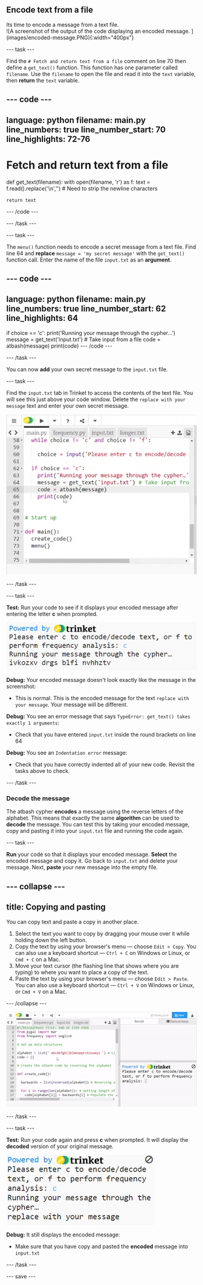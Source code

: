 ## Encode text from a file

<div style="display: flex; flex-wrap: wrap">
<div style="flex-basis: 200px; flex-grow: 1; margin-right: 15px;">
Its time to encode a message from a text file. 
</div>
<div>
![A screenshot of the output of the code displaying an encoded message. ](images/encoded-message.PNG){:width="400px"}
</div>
</div>

--- task ---

Find the `# Fetch and return text from a file` comment on line 70 then define a `get_text()` function. This function has one parameter called `filename`. Use the `filename` to open the file and read it into the `text` variable, then **return** the `text` variable.

--- code ---
---
language: python
filename: main.py
line_numbers: true
line_number_start: 70
line_highlights: 72-76
---
# Fetch and return text from a file

def get_text(filename):
    with open(filename, 'r') as f:
      text = f.read().replace('\n','') # Need to strip the newline characters
    
    return text
--- /code ---


--- /task ---

--- task ---

The `menu()` function needs to encode a secret message from a text file. Find line 64 and **replace** `message = 'my secret message'` with the `get_text()` function call. Enter the name of the file `input.txt` as an **argument**.

--- code ---
---
language: python
filename: main.py
line_numbers: true
line_number_start: 62
line_highlights: 64
---
  if choice == 'c':
    print('Running your message through the cypher…')
    message = get_text('input.txt') # Take input from a file 
    code = atbash(message)
    print(code)
--- /code ---


--- /task ---

You can now **add** your own secret message to the `input.txt` file. 

--- task ---

Find the `input.txt` tab in Trinket to access the contents of the text file. You will see this just above your code window. Delete the `replace with your message` text and enter your own secret message. 

![Animation demonstrating how to find the input.txt tab at the top of the trinket window.](images/input.gif)

<!-- Does this need any instructions for offline use?-->

--- /task ---

--- task ---

**Test:** Run your code to see if it displays your encoded message after entering the letter **c** when prompted. 

![A screenshot displaying the encoded secret message](images/input-text-test.PNG)

**Debug:** Your encoded message doesn't look exactly like the message in the screenshot:
- This is normal. This is the encoded message for the text `replace with your message`. Your message will be different.

**Debug:** You see an error message that says `TypeError: get_text() takes exactly 1 arguments`:
- Check that you have entered `input.txt` inside the round brackets on line 64

**Debug:** You see an `Indentation error` message:
- Check that you have correctly indented all of your new code. Revisit the tasks above to check. 

--- /task ---

### Decode the message

The atbash cypher **encodes** a message using the reverse letters of the alphabet. This means that exactly the same **algorithm** can be used to **decode** the message. You can test this by taking your encoded message, copy and pasting it into your `input.txt` file and running the code again. 

--- task ---

**Run** your code so that it displays your encoded message. **Select** the encoded message and copy it. Go back to `input.txt` and delete your message. Next, **paste** your new message into the empty file. 

--- collapse ---
---
title: Copying and pasting
---

You can copy text and paste a copy in another place.

 1. Select the text you want to copy by dragging your mouse over it while holding down the left button.
 2. Copy the text by using your browser's menu — choose `Edit > Copy`. You can also use a keyboard shortcut — `Ctrl + C` on Windows or Linux, or `Cmd + C` on a Mac.
 3. Move your text cursor (the flashing line that shows where you are typing) to where you want to place a copy of the text.
 4. Paste the text by using your browser's menu — choose `Edit > Paste`. You can also use a keyboard shortcut — `Ctrl + V` on Windows or Linux, or `Cmd + V` on a Mac.

--- /collapse ---

![Animation showing the encoded message being copy and pasted into the input.txt file.](images/decode-message.gif)

--- /task ---

--- task ---

**Test:** Run your code again and press **c** when prompted. It will display the **decoded** version of your original message. 

![A screenshot of the decoded message being displayed as output.](images/decoded.PNG)

**Debug:** It still displays the encoded message:
- Make sure that you have copy and pasted the **encoded** message into `input.txt`

--- /task ---


--- save ---